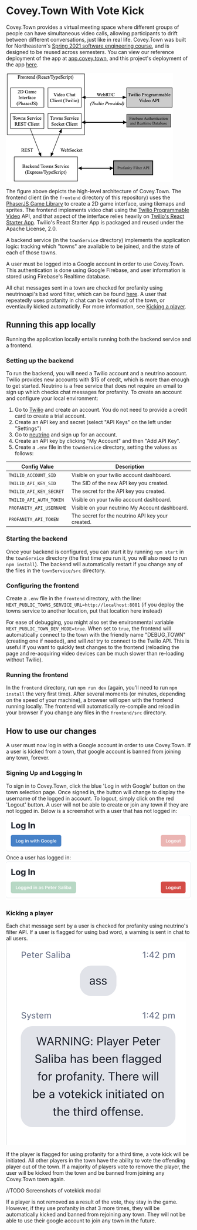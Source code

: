 # Covey.Town With Vote Kick

Covey.Town provides a virtual meeting space where different groups of people can have simultaneous video calls, allowing participants to drift between different conversations, just like in real life.
Covey.Town was built for Northeastern's [Spring 2021 software engineering course](https://neu-se.github.io/CS4530-CS5500-Spring-2021/), and is designed to be reused across semesters.
You can view our reference deployment of the app at [app.covey.town](https://app.covey.town/), and this project's deployment of the app [here](https://covey-town-votekick-frontend.onrender.com/).

![Covey.Town Architecture](docs/covey-town-architecture.png)

The figure above depicts the high-level architecture of Covey.Town.
The frontend client (in the `frontend` directory of this repository) uses the [PhaserJS Game Library](https://phaser.io) to create a 2D game interface, using tilemaps and sprites.
The frontend implements video chat using the [Twilio Programmable Video](https://www.twilio.com/docs/video) API, and that aspect of the interface relies heavily on [Twilio's React Starter App](https://github.com/twilio/twilio-video-app-react). Twilio's React Starter App is packaged and reused under the Apache License, 2.0.

A backend service (in the `townService` directory) implements the application logic: tracking which "towns" are available to be joined, and the state of each of those towns.

A user must be logged into a Google account in order to use Covey.Town. This authentication is done using Google Firebase, and user information is stored using Firebase's Realtime database. 

All chat messages sent in a town are checked for profanity using neutrinoapi's bad word filter, which can be found [here](https://www.neutrinoapi.com/api/bad-word-filter/). A user that repeatedly uses profanity in chat can be voted out of the town, or eventiaully kicked automaticlly. For more information, see [Kicking a player](#kicking-a-player).

## Running this app locally

Running the application locally entails running both the backend service and a frontend.

### Setting up the backend

To run the backend, you will need a Twilio account and a neutrino account. Twilio provides new accounts with $15 of credit, which is more than enough to get started. Neutrino is a free service that does not require an email to sign up which checks chat messages for profanity. 
To create an account and configure your local environment:

1. Go to [Twilio](https://www.twilio.com/) and create an account. You do not need to provide a credit card to create a trial account.
2. Create an API key and secret (select "API Keys" on the left under "Settings")
3. Go to [neutrino](https://www.neutrinoapi.com/signup/) and sign up for an account. 
4. Create an API key by clicking "My Account" and then "Add API Key". 
5. Create a `.env` file in the `townService` directory, setting the values as follows:

| Config Value            | Description                               |
| ----------------------- | ----------------------------------------- |
| `TWILIO_ACCOUNT_SID`    | Visible on your twilio account dashboard. |
| `TWILIO_API_KEY_SID`    | The SID of the new API key you created.   |
| `TWILIO_API_KEY_SECRET` | The secret for the API key you created.   |
| `TWILIO_API_AUTH_TOKEN` | Visible on your twilio account dashboard. |
| `PROFANITY_API_USERNAME`| Visible on your neutrino My Account dashboard. |
| `PROFANITY_API_TOKEN`   | The secret for the neutrino API key your created. |


### Starting the backend

Once your backend is configured, you can start it by running `npm start` in the `townService` directory (the first time you run it, you will also need to run `npm install`).
The backend will automatically restart if you change any of the files in the `townService/src` directory.

### Configuring the frontend

Create a `.env` file in the `frontend` directory, with the line: `NEXT_PUBLIC_TOWNS_SERVICE_URL=http://localhost:8081` (if you deploy the towns service to another location, put that location here instead)

For ease of debugging, you might also set the environmental variable `NEXT_PUBLIC_TOWN_DEV_MODE=true`. When set to `true`, the frontend will
automatically connect to the town with the friendly name "DEBUG_TOWN" (creating one if needed), and will *not* try to connect to the Twilio API. This is useful if you want to quickly test changes to the frontend (reloading the page and re-acquiring video devices can be much slower than re-loading without Twilio).

### Running the frontend

In the `frontend` directory, run `npm run dev` (again, you'll need to run `npm install` the very first time). After several moments (or minutes, depending on the speed of your machine), a browser will open with the frontend running locally.
The frontend will automatically re-compile and reload in your browser if you change any files in the `frontend/src` directory.

## How to use our changes 
A user must now log in with a Google account in order to use Covey.Town. If a user is kicked from a town, that google account is banned from joining any town, forever. 

### Signing Up and Logging In
To sign in to Covey.Town, click the blue 'Log in with Google' button on the town selection page. Once signed in, the button will change to display the username of the logged in account. To logout, simply click on the red 'Logout' button. A user will not be able to create or join any town if they are not logged in. Below is a screenshot with a user that has not logged in:
![Login](docs/loginSC.png)
Once a user has logged in:
![Logout](docs/logoutSC.png)

### Kicking a player
Each chat message sent by a user is checked for profanity using neutrino's filter API. If a user is flagged for using bad word, a warning is sent in chat to all users.
![badWordFound](docs/badwordFlag.png)

If the player is flagged for using profanity for a third time, a vote kick will be initiated. All other players in the town have the ability to vote the offending player out of the town. If a majority of players vote to remove the player, the user will be kicked from the town and be banned from joining any Covey.Town town again. 

//TODO Screenshots of votekick modal 

If a player is not removed as a result of the vote, they stay in the game. However, if they use profanity in chat 3 more times, they will be automatically kicked and banned from rejoining any town. They will not be able to use their google account to join any town in the future. 